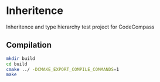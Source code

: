 # Inheritence
Inheritence and type hierarchy test project for CodeCompass

## Compilation
```bash
mkdir build
cd build
cmake ../ -DCMAKE_EXPORT_COMPILE_COMMANDS=1
make 
```
